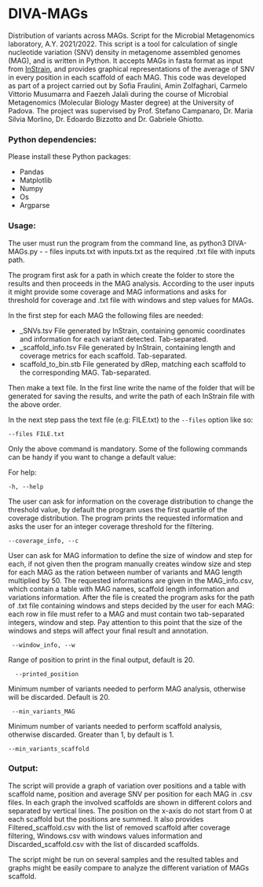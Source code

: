 # DIVA-MAGs
Distribution of variants across MAGs. Script for the Microbial Metagenomics laboratory, A.Y. 2021/2022.
This script is a tool for calculation of single nucleotide variation (SNV) density in metagenome assembled genomes (MAG), and is written in Python. It accepts MAGs in fasta format as input from [InStrain](https://github.com/MrOlm/inStrain), and provides graphical representations of the average of SNV in every position in each scaffold of each MAG.
This code was developed as part of a project carried out by Sofia Fraulini, Amin Zolfaghari, Carmelo Vittorio Musumarra and Faezeh Jalali during the course of Microbial Metagenomics (Molecular Biology Master degree) at the University of Padova. The project was supervised by Prof. Stefano Campanaro, Dr. Maria Silvia Morlino, Dr. Edoardo Bizzotto and Dr. Gabriele Ghiotto.
### Python dependencies:
 Please install these Python packages:
- Pandas
- Matplotlib
- Numpy
- Os
- Argparse 
### Usage:
The user must run the program from the command line, as
python3 DIVA-MAGs.py - - files inputs.txt with inputs.txt as the required .txt file with inputs path. 

The program first ask for a path in which create the folder to store the results and then proceeds in the MAG analysis. According to the user inputs it might provide some coverage and MAG informations and asks for threshold for coverage and .txt file with windows and step values for MAGs.

In the first step for each MAG the following files are needed:
- _SNVs.tsv File generated by InStrain, containing genomic coordinates and information for each variant detected. Tab-separated.
- _scaffold_info.tsv File generated by InStrain, containing length and coverage metrics for each scaffold. Tab-separated.
- scaffold_to_bin.stb File generated by dRep, matching each scaffold to the corresponding MAG. Tab-separated.

Then make a text file. In the first line write the name of the folder that will be generated for saving the results, and write the path of each InStrain file with the above order.

In the next step pass the text file (e.g: FILE.txt) to the `--files` option like so:

`--files FILE.txt`

Only the above command is mandatory. Some of the following commands can be handy if you want to change a default value:

For help: 

`-h, --help`

The user can ask for information on the coverage distribution to change the threshold value, by default the program uses the first quartile of the coverage distribution.
The program prints the requested information and asks the user for an integer coverage threshold for the filtering.


`--coverage_info, --c`

User can ask for MAG information to define the size of window and step for each, if not given then the program manually creates window size and step for each MAG as the ration between number of variants and MAG length multiplied by 50. The requested informations are given in the MAG_info.csv, which contain a table with MAG names, scaffold length information and variations information. After the file is created the program asks for the path of .txt file containing windows and steps decided by the user for each MAG: each row in file must refer to a MAG and must contain two tab-separated integers, window and step. Pay attention to this point that the size of the windows and steps will affect your final result and annotation.

` --window_info, --w`

Range of position to print in the final output, default is 20.

`  --printed_position`

Minimum number of variants needed to perform MAG analysis, otherwise will be discarded. Default is 20.

` --min_variants_MAG`

Minimum number of variants needed to perform scaffold analysis, otherwise discarded. Greater than 1, by default is 1.

`--min_variants_scaffold`


### Output:
The script will provide a graph of variation over positions and a table with scaffold name, position and average SNV per position for each MAG in .csv files. In each graph the involved scaffolds are shown in different colors and separated by vertical lines. The position on the x-axis do not start from 0 at each scaffold but the positions are summed. 
It also provides Filtered_scaffold.csv with the list of removed scaffold after coverage filtering, Windows.csv with windows values information and Discarded_scaffold.csv with the list of discarded scaffolds.

The script might be run on several samples and the resulted tables and graphs might be easily compare to analyze the different variation of MAGs scaffold.



